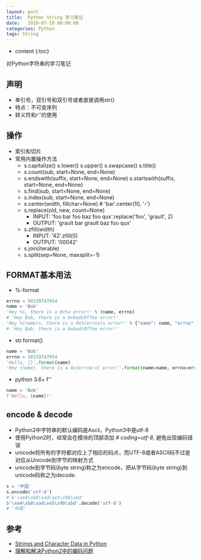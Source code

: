 ```yaml
---
layout: post
title:  Python String 学习笔记
date:   2018-07-10 00:00:00
categories: Python
tags: String
---
```


* content
{:toc}

对Python字符串的学习笔记

## 声明
- 单引号，双引号和双引号或者直接调用str()
- 特点：不可变序列
- 转义符和r''的使用

## 操作
- 索引和切片
- 常用内置操作方法
    - s.capitalize() s.lower() s.upper() s.swapcase() s.title()
    - s.count(sub, start=None, end=None)
    - s.endswith(suffix, start=None, end=None) s.startswith(suffix, start=None, end=None)
    - s.find(sub, start=None, end=None)
    - s.index(sub, start=None, end=None)
    - s.center(width, fillchar=None) # 'bar'.center(10, '-')
    - s.replace(old, new, count=None)
        - INPUT: 'foo bar foo baz foo qux'.replace('foo', 'grault', 2)
        - OUTPUT: 'grault bar grault baz foo qux'
    - s.zfill(width)
        - INPUT: '42'.zfill(5)
        - OUTPUT: '00042'
    - s.join(iterable)
    - s.split(sep=None, maxsplit=-1)

## FORMAT基本用法
- %-format

```python
errno = 50159747054
name = 'Bob'
'Hey %s, there is a 0x%x error!' % (name, errno)
# 'Hey Bob, there is a 0xbadc0ffee error!'
'Hey %(name)s, there is a 0x%(errno)x error!' % {"name": name, "errno": errno }
# 'Hey Bob, there is a 0xbadc0ffee error!'
```

- str.format()

```python
name = 'Bob'
errno = 50159747054
'Hello, {}'.format(name)
'Hey {name}, there is a 0x{errno:x} error!'.format(name=name, errno=errno)
```

- python 3.6+ f''

```python
name = 'Bob'
f'Hello, {name}!'
```

## encode & decode
- Python2中字符串的默认编码是Ascii，Python3中是utf-8
- 使用Python2时，经常会在模块的顶部添加 *# coding=utf-8*, 避免出现编码错误
- unicode将所有的字符都对应上了相应的码点，而UTF-8或者ASCII码不过是对应从Unicode到字节的映射方式
- unicode到字节码(byte string)称之为encode，把从字节码(byte string)到unicode码称之为decode.

```python
s = '中国'    
s.encode('utf-8')
# b'\xe4\xb8\xad\xe5\x9b\xbd'
b'\xe4\xb8\xad\xe5\x9b\xbd'.decode('utf-8')
# '中国'
```

## 参考
- [Strings and Character Data in Python](https://realpython.com/python-strings/)
- [理解和解决Python2中的编码问题](https://blog.csdn.net/u010223750/article/details/56684096)
